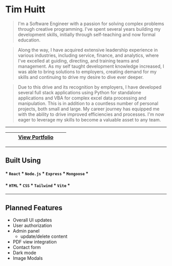 # Tim Huitt

> I'm a Software Engineer with a passion for solving complex problems through creative programming. I've spent several years building my development skills, initially through self-teaching and now formal education. 

> Along the way, I have acquired extensive leadership experience in various industries, including service, finance, and analytics, where I've excelled at guiding, directing, and training teams and management. As my self taught development knowledge increased, I was able to bring solutions to employers, creating demand for my skills and continuing to drive my desire to dive ever deeper. 

> Due to this drive and its recognition by employers, I have developed several full stack applications using Python for standalone applications and VBA for complex excel data processing and manipulation. This is in addition to a countless number of personal projects, both small and large. My career journey has equipped me with the ability to drive improved efficiencies and processes. I'm now eager to leverage my skills to become a valuable asset to any team.

___

| | |[View Portfolio](https://keen-taiyaki-d381c5.netlify.app/)| | |
| - | - | - | - | - |
___
## Built Using
#### * `React` * `Node.js` * `Express` * `Mongoose` *
#### * `HTML` * `CSS` * `Tailwind` * `Vite` *
___
## Planned Features
- Overall UI updates
- User authorization
- Admin panel
  - update/delete content
- PDF view integration
- Contact form
- Dark mode
- Image Modals